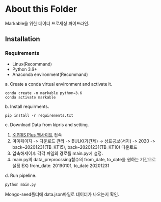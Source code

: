 # About this Folder

Markable을 위한 데이터 프로세싱 파이프라인.

## Installation
### Requirements

- Linux(Recommand)
- Python 3.6+
- Anaconda environment(Recommand)

a. Create a conda virtual environment and activate it.

```shell
conda create -n markable python=3.6
conda activate markable
```

b. Install requirments.

```shell
pip install -r requirements.txt
```

c. Download Data from kipris and setting.

1. [KIPRIS Plus 웹사이트](https://plus.kipris.or.kr/portal/bbs/view.do?bbsId=B0000004&nttId=683&menuNo=200019) 접속
2. 마이페이지 -> 다운로드 관리 -> BULK(기간제) -> 상표공보(서지) -> 2020 -> back~20201231(TB_KT15), back~20201231(TB_KT10) 다운로드
3. 압축해제이후 각각 파일의 경로를 main.py에 설정.
4. main.py의 data_preprocssing함수의 from_date, to_date를 원하는 기간으로 설정 EX) from_date: 20190101, to_date 20201231


d. Run pipeline.
```shell
python main.py
```
Mongo-seed폴더에 data.json파일로 데이터가 나오는지 확인.
